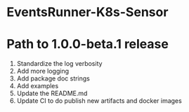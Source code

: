 # EventsRunner-K8s-Sensor

# Path to 1.0.0-beta.1 release
1. Standardize the log verbosity
2. Add more logging
3. Add package doc strings
4. Add examples
5. Update the README.md
6. Update CI to do publish new artifacts and docker images